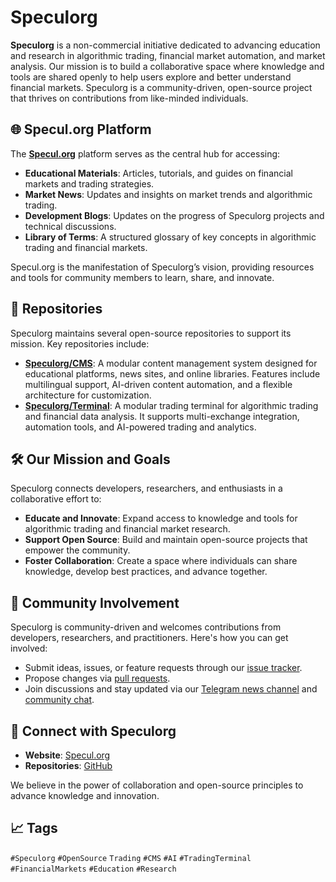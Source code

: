 # Speculorg

**Speculorg** is a non-commercial initiative dedicated to advancing education and research in algorithmic trading, financial market automation, and market analysis. Our mission is to build a collaborative space where knowledge and tools are shared openly to help users explore and better understand financial markets. Speculorg is a community-driven, open-source project that thrives on contributions from like-minded individuals.

## 🌐 Specul.org Platform

The [**Specul.org**](https://specul.org) platform serves as the central hub for accessing:
- **Educational Materials**: Articles, tutorials, and guides on financial markets and trading strategies.
- **Market News**: Updates and insights on market trends and algorithmic trading.
- **Development Blogs**: Updates on the progress of Speculorg projects and technical discussions.
- **Library of Terms**: A structured glossary of key concepts in algorithmic trading and financial markets.

Specul.org is the manifestation of Speculorg’s vision, providing resources and tools for community members to learn, share, and innovate.

## 📂 Repositories

Speculorg maintains several open-source repositories to support its mission. Key repositories include:

- [**Speculorg/CMS**](https://github.com/Speculorg/CMS): A modular content management system designed for educational platforms, news sites, and online libraries. Features include multilingual support, AI-driven content automation, and a flexible architecture for customization.
- [**Speculorg/Terminal**](https://github.com/Speculorg/Terminal): A modular trading terminal for algorithmic trading and financial data analysis. It supports multi-exchange integration, automation tools, and AI-powered trading and analytics.

## 🛠 Our Mission and Goals

Speculorg connects developers, researchers, and enthusiasts in a collaborative effort to:
- **Educate and Innovate**: Expand access to knowledge and tools for algorithmic trading and financial market research.
- **Support Open Source**: Build and maintain open-source projects that empower the community.
- **Foster Collaboration**: Create a space where individuals can share knowledge, develop best practices, and advance together.

## 👥 Community Involvement

Speculorg is community-driven and welcomes contributions from developers, researchers, and practitioners. Here's how you can get involved:
- Submit ideas, issues, or feature requests through our [issue tracker](https://github.com/Speculorg/CMS/issues).
- Propose changes via [pull requests](https://github.com/Speculorg-Dev).
- Join discussions and stay updated via our [Telegram news channel](https://t.me/speculorg) and [community chat](https://t.me/speculorg_chat).

## 🔗 Connect with Speculorg

- **Website**: [Specul.org](https://specul.org)
- **Repositories**: [GitHub](https://github.com/Speculorg)

We believe in the power of collaboration and open-source principles to advance knowledge and innovation.

## 📈 Tags

`#Speculorg` `#OpenSource` `Trading` `#CMS` `#AI` `#TradingTerminal` `#FinancialMarkets` `#Education` `#Research`
